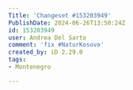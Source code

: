 ```yaml
---
Title: 'Changeset #153203949'
PublishDate: 2024-06-26T13:50:24Z
id: 153203949
user: Andrea Del Sarto
comment: 'fix #NaturKosovo'
created_by: iD 2.29.0
tags:
- Montenegro

---
```

